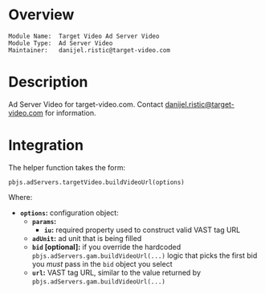 # Overview

```
Module Name:  Target Video Ad Server Video
Module Type:  Ad Server Video
Maintainer:   danijel.ristic@target-video.com
```

# Description

Ad Server Video for target-video.com. Contact danijel.ristic@target-video.com for information.

# Integration

The helper function takes the form:

    pbjs.adServers.targetVideo.buildVideoUrl(options)

Where:

* **`options`:** configuration object:
    * **`params`:**
        * **`iu`:** required property used to construct valid VAST tag URL
    * **`adUnit`:** ad unit that is being filled
    * **`bid` [optional]:** if you override the hardcoded `pbjs.adServers.gam.buildVideoUrl(...)` logic that picks the first bid you *must* pass in the `bid` object you select
    * **`url`:** VAST tag URL, similar to the value returned by `pbjs.adServers.gam.buildVideoUrl(...)`
